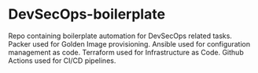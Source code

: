 # DevSecOps-boilerplate
Repo containing boilerplate automation for DevSecOps related tasks. Packer used for Golden Image provisioning. Ansible used for configuration management as code. Terraform used for Infrastructure as Code. Github Actions used for CI/CD pipelines.
